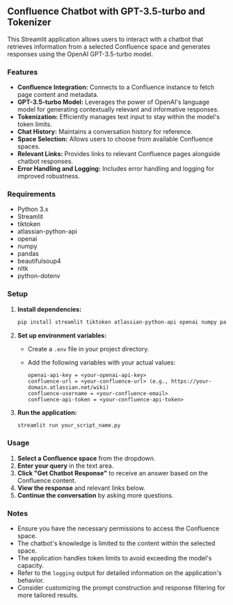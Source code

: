 ## Confluence Chatbot with GPT-3.5-turbo and Tokenizer

This Streamlit application allows users to interact with a chatbot that retrieves information from a selected Confluence space and generates responses using the OpenAI GPT-3.5-turbo model.

### Features

* **Confluence Integration:** Connects to a Confluence instance to fetch page content and metadata.
* **GPT-3.5-turbo Model:** Leverages the power of OpenAI's language model for generating contextually relevant and informative responses.
* **Tokenization:** Efficiently manages text input to stay within the model's token limits.
* **Chat History:** Maintains a conversation history for reference.
* **Space Selection:** Allows users to choose from available Confluence spaces.
* **Relevant Links:** Provides links to relevant Confluence pages alongside chatbot responses.
* **Error Handling and Logging:** Includes error handling and logging for improved robustness.

### Requirements

* Python 3.x
* Streamlit
* tiktoken
* atlassian-python-api
* openai
* numpy
* pandas
* beautifulsoup4
* nltk
* python-dotenv

### Setup

1. **Install dependencies:**

   ```bash
   pip install streamlit tiktoken atlassian-python-api openai numpy pandas beautifulsoup4 nltk python-dotenv
   ```

2. **Set up environment variables:**

   * Create a `.env` file in your project directory.
   * Add the following variables with your actual values:

     ```
     openai-api-key = <your-openai-api-key>
     confluence-url = <your-confluence-url> (e.g., https://your-domain.atlassian.net/wiki)
     confluence-username = <your-confluence-email>
     confluence-api-token = <your-confluence-api-token>
     ```

3. **Run the application:**

   ```bash
   streamlit run your_script_name.py
   ```

### Usage

1. **Select a Confluence space** from the dropdown.
2. **Enter your query** in the text area.
3. **Click "Get Chatbot Response"** to receive an answer based on the Confluence content.
4. **View the response** and relevant links below.
5. **Continue the conversation** by asking more questions.

### Notes

* Ensure you have the necessary permissions to access the Confluence space.
* The chatbot's knowledge is limited to the content within the selected space.
* The application handles token limits to avoid exceeding the model's capacity.
* Refer to the `logging` output for detailed information on the application's behavior.
* Consider customizing the prompt construction and response filtering for more tailored results.
